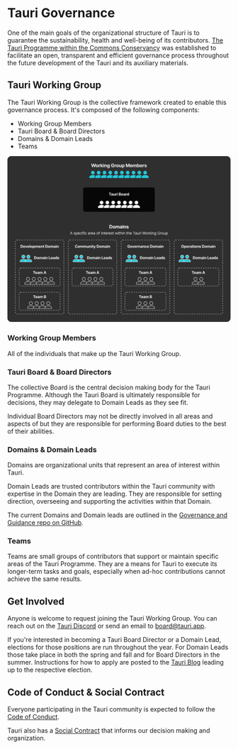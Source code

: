 # Tauri Governance

One of the main goals of the organizational structure of Tauri is to guarantee the sustainability, health and well-being of its contributors. [The Tauri Programme within the Commons Conservancy](https://dracc.commonsconservancy.org/0035/) was established to facilitate an open, transparent and efficient governance process throughout the future development of the Tauri and its auxiliary materials.

## Tauri Working Group

The Tauri Working Group is the collective framework created to enable this governance process. It's composed of the following components:

- Working Group Members
- Tauri Board & Board Directors
- Domains & Domain Leads
- Teams

![Tauri governance diagram](./governance-diagram.svg)


### Working Group Members

All of the individuals that make up the Tauri Working Group.

### Tauri Board & Board Directors

The collective Board is the central decision making body for the Tauri Programme. Although the Tauri Board is ultimately responsible for decisions, they may delegate to Domain Leads as they see fit.

Individual Board Directors may not be directly involved in all areas and aspects of but they are responsible for performing Board duties to the best of their abilities.

### Domains & Domain Leads

Domains are organizational units that represent an area of interest within Tauri.

Domain Leads are trusted contributors within the Tauri community with expertise in the Domain they are leading. They are responsible for setting direction, overseeing and supporting the activities within that Domain.

The current Domains and Domain leads are outlined in the [Governance and Guidance repo on GitHub](https://github.com/tauri-apps/governance-and-guidance).

### Teams

Teams are small groups of contributors that support or maintain specific areas of the Tauri Programme. They are a means for Tauri to execute its longer-term tasks and goals, especially when ad-hoc contributions cannot achieve the same results.


## Get Involved

Anyone is welcome to request joining the Tauri Working Group. You can reach out on the [Tauri Discord](https://discord.com/invite/tauri) or send an email to [board@tauri.app](mailto:board@tauri.app).

If you're interested in becoming a Tauri Board Director or a Domain Lead, elections for those positions are run throughout the year. For Domain Leads those take place in both the spring and fall and for Board Directors in the summer. Instructions for how to apply are posted to the [Tauri Blog](https://tauri.app/blog) leading up to the respective election.


## Code of Conduct & Social Contract

Everyone participating in the Tauri community is expected to follow the [Code of Conduct](https://github.com/tauri-apps/governance-and-guidance/blob/main/CODE_OF_CONDUCT.md).

Tauri also has a [Social Contract](https://github.com/tauri-apps/governance-and-guidance/blob/main/SOCIAL_CONTRACT.md) that informs our decision making and organization.
